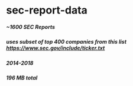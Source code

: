# sec-report-data
##### ~1600 SEC Reports
##### uses subset of top 400 companies from this list https://www.sec.gov/include/ticker.txt
##### 2014-2018
##### 196 MB total

